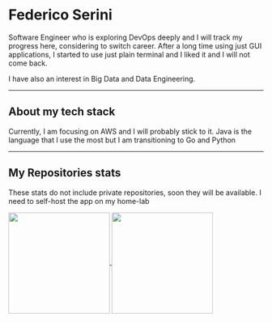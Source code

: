 # Federico Serini

Software Engineer who is exploring DevOps deeply and I will track my progress here, considering to switch career. After a long time using just GUI applications, I started to use just plain terminal and I liked it and I will not come back.

I have also an interest in Big Data and Data Engineering. 

---

## About my tech stack

Currently, I am focusing on AWS and I will probably stick to it. Java is the language that I use the most but I am transitioning to Go and Python 

--- 

## My Repositories stats

These stats do not include private repositories, soon they will be available. I need to self-host the app on my home-lab

<a href="https://github-readme-stats.vercel.app/api?username=FedericoSerini&count_private=true&show_icons=true&theme=gotham&include_all_commits=true&hide=contribs,prs,issues&card_width=260">
    <img height=200 align="center" src="https://github-readme-stats.vercel.app/api?username=FedericoSerini&count_private=true&show_icons=true&theme=gotham&include_all_commits=true&hide=contribs,prs,issues&card_width=260" />
</a>
<a href="https://github-readme-stats.vercel.app/api/top-langs/?username=FedericoSerini&theme=gotham&langs_count=15&layout=compact">
    <img height=200 align="center" src="https://github-readme-stats.vercel.app/api/top-langs/?username=FedericoSerini&theme=gotham&langs_count=15&layout=compact" />
</a>
